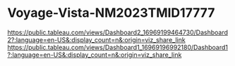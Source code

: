 # Voyage-Vista-NM2023TMID17777
https://public.tableau.com/views/Dashboard2_16969199464730/Dashboard2?:language=en-US&:display_count=n&:origin=viz_share_link
https://public.tableau.com/views/Dashboard1_16969196992180/Dashboard1?:language=en-US&:display_count=n&:origin=viz_share_link

